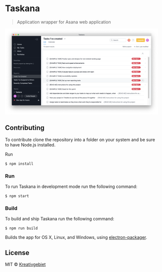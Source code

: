 # Taskana

> Application wrapper for Asana web application

![](https://raw.githubusercontent.com/kreativgebiet/taskana/master/build/screenshot.png)

## Contributing

To contribute clone the repository into a folder on your system and be sure to have Node.js installed.

Run

```
$ npm install
```

### Run

To run Taskana in development mode run the following command:

```
$ npm start
```

### Build

To build and ship Taskana run the following command:

```
$ npm run build
```

Builds the app for OS X, Linux, and Windows, using [electron-packager](https://github.com/maxogden/electron-packager).


## License

MIT © [Kreativgebiet](http://kreativgebiet.com/)
